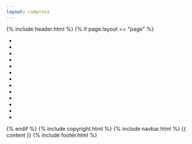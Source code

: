 ```yaml
--- 
layout: compress
---
```

<!doctype html>
<html lang="en">
    <title>{% if page.title %}{{ page.title }} – {% endif %}{{ site.title }}</title>
    {% include header.html %}
    {% if page.layout == "page" %}
    <div class="background">
        <ul class="circles">
        <li></li>
        <li></li>
        <li></li>
        <li></li>
        <li></li>
        <li></li>
        <li></li>
        <li></li>
        <li></li>
        <li></li>
        <li></li>
        <li></li>
        <li></li>
        </ul>
    </div>
    {% endif %}
    <body data-barba="wrapper">
        {% include copyright.html %}
        {% include navbar.html %}
        {{ content }}
    </body>
    {% include footer.html %}
</html>